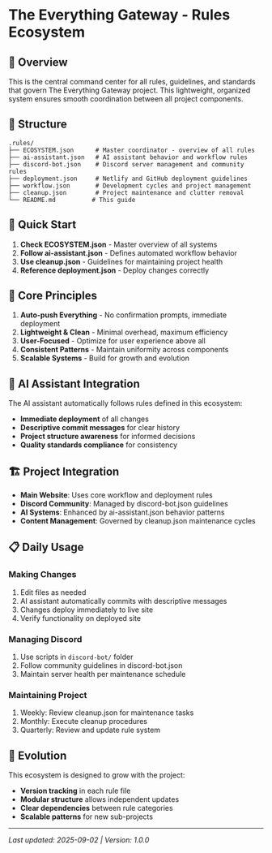 # The Everything Gateway - Rules Ecosystem

## 🌟 Overview

This is the central command center for all rules, guidelines, and standards that govern The Everything Gateway project. This lightweight, organized system ensures smooth coordination between all project components.

## 📁 Structure

```
.rules/
├── ECOSYSTEM.json      # Master coordinator - overview of all rules
├── ai-assistant.json   # AI assistant behavior and workflow rules
├── discord-bot.json    # Discord server management and community rules  
├── deployment.json     # Netlify and GitHub deployment guidelines
├── workflow.json       # Development cycles and project management
├── cleanup.json        # Project maintenance and clutter removal
└── README.md          # This guide
```

## 🚀 Quick Start

1. **Check ECOSYSTEM.json** - Master overview of all systems
2. **Follow ai-assistant.json** - Defines automated workflow behavior
3. **Use cleanup.json** - Guidelines for maintaining project health
4. **Reference deployment.json** - Deploy changes correctly

## 🎯 Core Principles

1. **Auto-push Everything** - No confirmation prompts, immediate deployment
2. **Lightweight & Clean** - Minimal overhead, maximum efficiency  
3. **User-Focused** - Optimize for user experience above all
4. **Consistent Patterns** - Maintain uniformity across components
5. **Scalable Systems** - Build for growth and evolution

## 🤖 AI Assistant Integration

The AI assistant automatically follows rules defined in this ecosystem:
- **Immediate deployment** of all changes
- **Descriptive commit messages** for clear history
- **Project structure awareness** for informed decisions
- **Quality standards compliance** for consistency

## 🏗️ Project Integration

- **Main Website**: Uses core workflow and deployment rules
- **Discord Community**: Managed by discord-bot.json guidelines
- **AI Systems**: Enhanced by ai-assistant.json behavior patterns
- **Content Management**: Governed by cleanup.json maintenance cycles

## 📋 Daily Usage

### Making Changes
1. Edit files as needed
2. AI assistant automatically commits with descriptive messages
3. Changes deploy immediately to live site
4. Verify functionality on deployed site

### Managing Discord
1. Use scripts in `discord-bot/` folder
2. Follow community guidelines in discord-bot.json
3. Maintain server health per maintenance schedule

### Maintaining Project
1. Weekly: Review cleanup.json for maintenance tasks
2. Monthly: Execute cleanup procedures  
3. Quarterly: Review and update rule system

## 🔄 Evolution

This ecosystem is designed to grow with the project:
- **Version tracking** in each rule file
- **Modular structure** allows independent updates
- **Clear dependencies** between rule categories
- **Scalable patterns** for new sub-projects

---

*Last updated: 2025-09-02 | Version: 1.0.0*
